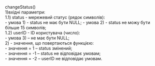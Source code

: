 changeStatus()  
1)вхідні параметри:  
1.1) status - мережевий статус (рядок символів):  
	- умова 1) - status не має бути NULL;
 	- умова 2) - status не можу бути більше 15 символів;  
1.2) userID - ID користувача (число):  
	- умова 3) – не має бути NULL;  
2) - значення, що повертаються функцією:  
	- значення = 1 – status змінений;  
	- значення = -1 – status не відповідає умовам;  
	- значення = -2 – userID не відповідає умовам.  
